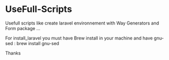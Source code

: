 UseFull-Scripts
===============

Usefull scripts like create laravel environnement with Way Generators and Form package ...

For install_laravel you must have Brew install in your machine and have gnu-sed : 
brew install gnu-sed

Thanks
